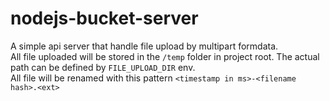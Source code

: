 # nodejs-bucket-server  
A simple api server that handle file upload by multipart formdata.  
All file uploaded will be stored in the `/temp` folder in project root. The actual path can be defined by `FILE_UPLOAD_DIR` env.  
All file will be renamed with this pattern `<timestamp in ms>-<filename hash>.<ext>`  
